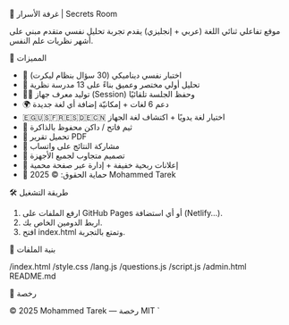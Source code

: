 🌌 غرفة الأسرار | Secrets Room

موقع تفاعلي ثنائي اللغة (عربي + إنجليزي) يقدم تجربة تحليل نفسي متقدم مبني على أشهر نظريات علم النفس.

🚀 المميزات

- 🧩 اختبار نفسي ديناميكي (30 سؤال بنظام ليكرت)  
- 🎯 تحليل أولي مختصر وعميق بناءً على 13 مدرسة نظرية  
- 🕵️‍♂️ توليد معرف جهاز (Session) وحفظ الجلسة تلقائيًا  
- 🌍 دعم 6 لغات + إمكانيّة إضافة أي لغة جديدة  
- 🇪🇬🇺🇸🇫🇷🇪🇸🇩🇪🇨🇳 اختيار لغة يدويًا + اكتشاف لغة الجهاز  
- 🎨 ثيم فاتح / داكن محفوظ بالذاكرة  
- 📄 تحميل تقرير PDF  
- 🔗 مشاركة النتائج على واتساب  
- 📱 تصميم متجاوب لجميع الأجهزة  
- 🎯 إعلانات ربحية خفيفة + إدارة عبر صفحة محمية  
- 🔐 حماية الحقوق: © 2025 Mohammed Tarek

🛠️ طريقة التشغيل

1. ارفع الملفات على GitHub Pages أو أي استضافة (Netlify…).  
2. اربط الدومين الخاص بك.  
3. افتح index.html وتمتع بالتجربة.

📁 بنية الملفات


/index.html
/style.css
/lang.js
/questions.js
/script.js
/admin.html
README.md


🔧 رخصة

© 2025 Mohammed Tarek — رخصة MIT
`
